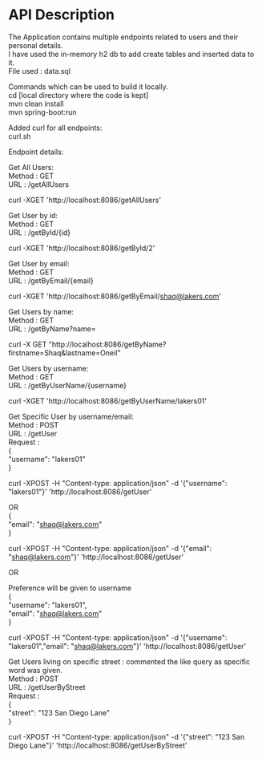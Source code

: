 # API Description

The Application contains multiple endpoints related to users and their personal details.<br/>
I have used the in-memory h2 db to add create tables and inserted data to it.<br/>
File used : data.sql<br/>

Commands which can be used to build it locally.<br/>
cd [local directory where the code is kept]<br/>
mvn clean install<br/>
mvn spring-boot:run<br/>

Added curl for all endpoints:<br/>
curl.sh<br/>

Endpoint details:<br/>

Get All Users:<br/>
Method : GET<br/>
URL : /getAllUsers<br/>

curl -XGET 'http://localhost:8086/getAllUsers'<br/>

Get User by id:<br/>
Method : GET<br/>
URL : /getById/{id}<br/>

curl -XGET 'http://localhost:8086/getById/2'<br/>

Get User by email:<br/>
Method : GET<br/>
URL : /getByEmail/{email}<br/>

curl -XGET 'http://localhost:8086/getByEmail/shaq@lakers.com'<br/>

Get Users by name:<br/>
Method : GET<br/>
URL : /getByName?name=<name><br/>

curl -X GET "http://localhost:8086/getByName?firstname=Shaq&lastname=Oneil"<br/>

Get Users by username:<br/>
Method : GET<br/>
URL : /getByUserName/{username}<br/>

curl -XGET 'http://localhost:8086/getByUserName/lakers01'<br/>

Get Specific User by username/email:<br/>
Method : POST<br/>
URL : /getUser<br/>
Request :<br/>
{<br/>
  "username": "lakers01"<br/>
}<br/>

curl -XPOST -H "Content-type: application/json" -d '{"username": "lakers01"}' 'http://localhost:8086/getUser'<br/>

OR<br/>
{<br/>
  "email": "shaq@lakers.com"<br/>
}<br/>

curl -XPOST -H "Content-type: application/json" -d '{"email": "shaq@lakers.com"}' 'http://localhost:8086/getUser'<br/>

OR<br/>

Preference will be given to username<br/>
{<br/>
  "username": "lakers01",<br/>
  "email": "shaq@lakers.com"<br/>
}<br/>

curl -XPOST -H "Content-type: application/json" -d '{"username": "lakers01","email": "shaq@lakers.com"}' 'http://localhost:8086/getUser'<br/>

Get Users living on specific street : commented the like query as specific word was given.<br/>
Method : POST<br/>
URL : /getUserByStreet<br/>
Request :<br/>
{<br/>
   "street": "123 San Diego Lane"<br/>
}<br/>

curl -XPOST -H "Content-type: application/json" -d '{"street": "123 San Diego Lane"}' 'http://localhost:8086/getUserByStreet'<br/>

